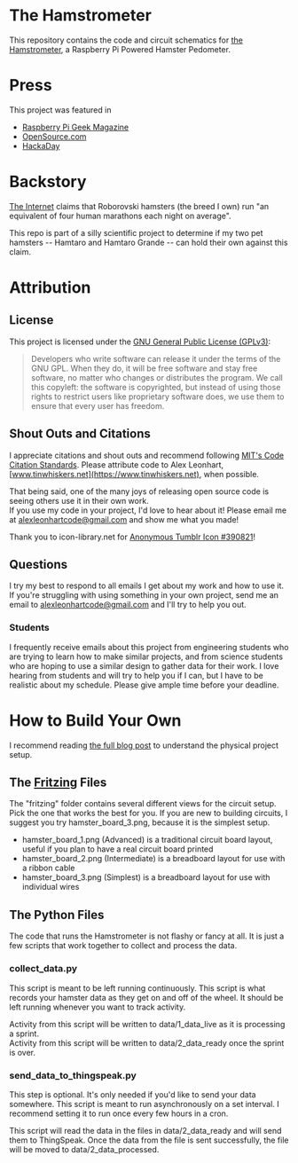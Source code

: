 # The Hamstrometer
This repository contains the code and circuit schematics for [the Hamstrometer](https://tinwhiskers.net/post/hamstrometer), a
Raspberry Pi Powered Hamster Pedometer.

# Press
This project was featured in 
- [Raspberry Pi Geek Magazine](https://tinwhiskers.net/post/hamster_mag) 
- [OpenSource.com](https://opensource.com/life/15/10/tracking-hamster-activity-raspberry-pi)
- [HackaDay](https://hackaday.com/2015/11/02/tracking-the-hamster-marathon/)

# Backstory
[The Internet](https://en.wikipedia.org/wiki/Roborovski_hamster) claims that Roborovski hamsters (the breed I own)
run "an equivalent of four human marathons each night on average".

This repo is part of a silly scientific project to determine if my two pet hamsters -- Hamtaro and Hamtaro Grande -- can hold their own
against this claim. 

# Attribution
## License
This project is licensed under the [GNU General Public License (GPLv3)](https://www.gnu.org/licenses/quick-guide-gplv3.html):

> Developers who write software can release it under the terms of the GNU GPL. When they do, it will be free software and stay free software, no matter who changes or distributes the program. We call this copyleft: the software is copyrighted, but instead of using those rights to restrict users like proprietary software does, we use them to ensure that every user has freedom.

## Shout Outs and Citations
I appreciate citations and shout outs and recommend following [MIT's Code Citation Standards](http://integrity.mit.edu/handbook/writing-code). Please attribute code to Alex Leonhart, [www.tinwhiskers.net](https://www.tinwhiskers.net), when possible. 

That being said, one of the many joys of releasing open source code is seeing others use it in their own work.  
If you use my code in your project, I'd love to hear about it! Please email me at alexleonhartcode@gmail.com and show me what you made!  

Thank you to icon-library.net for <a href="https://icon-library.net/icon/anonymous-tumblr-icon-17.html" rel="noopener">Anonymous Tumblr Icon #390821</a>!  

## Questions
I try my best to respond to all emails I get about my work and how to use it. If you're struggling with using something 
in your own project, send me an email to alexleonhartcode@gmail.com and I'll try to help you out.  

### Students
I frequently receive emails about this project from engineering students who are trying to learn how to make similar projects, 
and from science students who are hoping to use a similar design to gather data for their work. I love hearing from 
students and will try to help you if I can, but I have to be realistic about my schedule. Please give ample time before 
your deadline.

# How to Build Your Own
I recommend reading [the full blog post](https://tinwhiskers.net/post/hamstrometer) to understand the physical project setup. 

## The [Fritzing](https://fritzing.org/) Files
The "fritzing" folder contains several different views for the circuit setup. Pick the one that works the best for you. If 
you are new to building circuits, I suggest you try hamster_board_3.png, because it is the simplest setup.
- hamster_board_1.png (Advanced) is a traditional circuit board layout, useful if you plan to have a real circuit board printed
- hamster_board_2.png (Intermediate) is a breadboard layout for use with a ribbon cable
- hamster_board_3.png (Simplest) is a breadboard layout for use with individual wires

## The Python Files
The code that runs the Hamstrometer is not flashy or fancy at all. It is just a few scripts that work together to 
collect and process the data.

### collect_data.py
This script is meant to be left running continuously. This script is what records your hamster data as they get on and 
off of the wheel. It should be left running whenever you want to track activity.  

Activity from this script will be written to data/1_data_live as it is processing a sprint.  
Activity from this script will be written to data/2_data_ready once the sprint is over.

### send_data_to_thingspeak.py
This step is optional. It's only needed if you'd like to send your data somewhere. This script is meant to run asynchronously on a set interval. I recommend setting it to run once every few hours in a cron.  

This script will read the data in the files in data/2_data_ready and will send them to ThingSpeak. Once the data from the file is sent successfully, the file will be moved to data/2_data_processed.